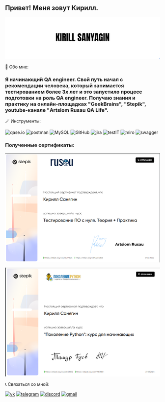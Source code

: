 ## Привет! Меня зовут Кирилл.


[![Header](https://github.com/kirillsanyagin/kirillsanyagin/blob/main/assets/kirill_sanyagin.png)](https://vk.com/kindkirill)

👦 Обо мне:

### Я начинающий QA engineer. Свой путь начал с рекомендации человека, который занимается тестированием более 3х лет и это запустило процесс подготовки на роль QA engineer. Получаю знания и практику на онлайн-площадках "GeekBrains", "Stepik", youtube-канале "Artsiom Rusau QA Life".

🪄 Инструменты:

![qase.io](https://img.shields.io/badge/-qase.io-3c3c3c?style=for-the-badge&logo=qase&logoColor=4f46ea)
![postman](https://img.shields.io/badge/-postman-3c3c3c?style=for-the-badge&logo=postman&logoColor=ff6c37)
![MySQL](https://img.shields.io/badge/-mySql-3c3c3c?style=for-the-badge&logo=mysql&logoColor=3e6e93)
![GitHub](https://img.shields.io/badge/-github-3c3c3c?style=for-the-badge&logo=github)
![jira](https://img.shields.io/badge/-jira-3c3c3c?style=for-the-badge&logo=jira&logoColor=0050d3)
![testIT](https://img.shields.io/badge/-test_IT-3c3c3c?style=for-the-badge&logo=data:image/png;base64,iVBORw0KGgoAAAANSUhEUgAAABwAAAAcCAYAAAByDd+UAAAAsUlEQVR4AWJwL/AhGluUHgW0VwcnAIMwAEVX6BJZxG06gncHcQmXcAmX8G5T8BBKKGk0xYOHTyktPASjDitYwxL9Ju0LBh2iZUswMGCzBL05yKD1AZ6mIFlpxJx+09i3IHjPGVYUgQxkRkBZ1YB+ACxikEEjjTtpmH+OmXPYrOdwfXCDG9yg//vGT9ZgYlYJluBJMVLEQn/WHgyBBG3C4iwQhKAbA/n7MpONVPt7eLsTL7YcE8GloLUDAAAAAElFTkSuQmCC&logoColor=0050d3)
![miro](https://img.shields.io/badge/-Miro-3c3c3c?style=for-the-badge&logo=miro&logoColor=ffd02f)
![swagger](https://img.shields.io/badge/-swagger-3c3c3c?style=for-the-badge&logo=swagger&logoColor=85ea2d)


### Полученные сертификаты:

[![sertificat](https://github.com/kirillsanyagin/kirillsanyagin/blob/main/assets/%D0%A1%D0%BD%D0%B8%D0%BC%D0%BE%D0%BA%20%D1%8D%D0%BA%D1%80%D0%B0%D0%BD%D0%B0%202024-03-18%20133053.png?width=70&height=70 )](https://stepik.org/cert/2372836)

[![sertificat1](https://github.com/kirillsanyagin/kirillsanyagin/blob/main/assets/%D0%A1%D0%BD%D0%B8%D0%BC%D0%BE%D0%BA%20%D1%8D%D0%BA%D1%80%D0%B0%D0%BD%D0%B0%202024-03-18%20133603.png)](https://stepik.org/cert/2187880)

📞 Связаться со мной:

[![vk](https://img.shields.io/badge/-vk-3c3c3c?style=for-the-badge&logo=vk&logoColor=0077ff)](https://vk.com/kindkirill)
[![telegram](https://img.shields.io/badge/-telegram-3c3c3c?style=for-the-badge&logo=telegram&logoColor=338feb)](https://telegram.org/kirill_QA_58)
[![discord](https://img.shields.io/badge/-discord-3c3c3c?style=for-the-badge&logo=discord&logoColor=5865f2)](https://discord.com/channels/.kirillmsk)
[![gmail](https://img.shields.io/badge/-gmail-3c3c3c?style=for-the-badge&logo=gmail)](kirilo5647@gmail.com)